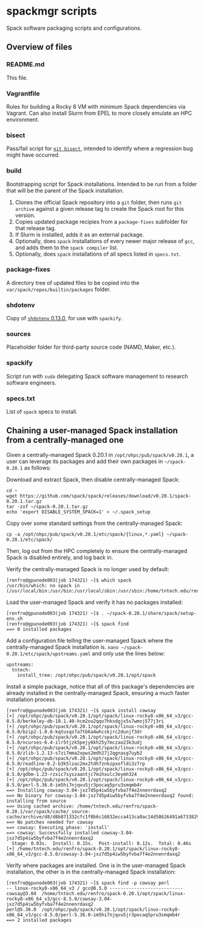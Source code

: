 # spackmgr scripts

Spack software packaging scripts and configurations.

## Overview of files

### README.md

This file.

### Vagrantfile

Rules for building a Rocky 8 VM with minimum Spack dependencies via Vagrant.
Can also install Slurm from EPEL to more closely emulate an HPC environment.

### bisect

Pass/fail script for [`git bisect`](https://stackoverflow.com/a/22592593/943299), intended to identify where a regression bug might have occurred.

### build

Bootstrapping script for Spack installations.
Intended to be run from a folder that will be the parent of the Spack installation.
1. Clones the official Spack repository into a `git` folder, then runs `git archive` against a given release tag to create the Spack root for this version.
2. Copies updated package recipies from a `package-fixes` subfolder for that release tag.
3. If Slurm is installed, adds it as an external package.
4. Optionally, does `spack` installations of every newer major release of `gcc`, and adds them to the `spack compiler` list.
5. Optionally, does `spack` installations of all specs listed in `specs.txt`.

### package-fixes

A directory tree of updated files to be copied into the `var/spack/repos/builtin/packages` folder.

### shdotenv

Copy of [`shdotenv` 0.13.0](https://github.com/ko1nksm/shdotenv/releases/tag/v0.13.0), for use with `spackify`.

### sources

Placeholder folder for third-party source code (NAMD, Maker, etc.).

### spackify

Script run with `sudo` delegating Spack software management to research software engineers.

### specs.txt

List of `spack` specs to install.

## Chaining a user-managed Spack installation from a centrally-managed one

Given a centrally-managed Spack 0.20.1 in `/opt/ohpc/pub/spack/v0.20.1`, a user can leverage its packages and add their own packages in `~/spack-0.20.1` as follows:

Download and extract Spack, then disable centrally-managed Spack:
```
cd ~
wget https://github.com/spack/spack/releases/download/v0.20.1/spack-0.20.1.tar.gz
tar -zxf ~/spack-0.20.1.tar.gz
echo 'export DISABLE_SYSTEM_SPACK=1' > ~/.spack_setup
```

Copy over some standard settings from the centrally-managed Spack:
```
cp -a /opt/ohpc/pub/spack/v0.20.1/etc/spack/{linux,*.yaml} ~/spack-0.20.1/etc/spack/
```

Then, log out from the HPC completely to ensure the centrally-managed Spack is disabled entirely, and log back in.

Verify the centrally-managed Spack is no longer used by default:

```
[renfro@gpunode003(job 174321) ~]$ which spack
/usr/bin/which: no spack in (/usr/local/bin:/usr/bin:/usr/local/sbin:/usr/sbin:/home/tntech.edu/renfro/.local/bin:/home/tntech.edu/renfro/bin)
```

Load the user-managed Spack and verify it has no packages installed:
```
[renfro@gpunode003(job 174321) ~]$ . ~/spack-0.20.1/share/spack/setup-env.sh
[renfro@gpunode003(job 174321) ~]$ spack find
==> 0 installed packages
```

Add a configuration file telling the user-managed Spack where the centrally-managed Spack installation is. `nano ~/spack-0.20.1/etc/spack/upstreams.yaml` and only use the lines below:

```
upstreams:
  tntech:
    install_tree: /opt/ohpc/pub/spack/v0.20.1/opt/spack
```

Install a simple package, notice that all of this package's dependencies are already installed in the centrally-managed Spack, ensuring a much faster installation process.

```
[renfro@gpunode003(job 174321) ~]$ spack install cowsay
[+] /opt/ohpc/pub/spack/v0.20.1/opt/spack/linux-rocky8-x86_64_v3/gcc-8.5.0/berkeley-db-18.1.40-hcm2ou2qqv7hksdgjx5s7wmoj577j3ri
[+] /opt/ohpc/pub/spack/v0.20.1/opt/spack/linux-rocky8-x86_64_v3/gcc-8.5.0/bzip2-1.0.8-kqtusqz7a7tb6a4whcskjrc2dunjf3dr
[+] /opt/ohpc/pub/spack/v0.20.1/opt/spack/linux-rocky8-x86_64_v3/gcc-8.5.0/ncurses-6.4-ilr5tjzk5pejy6kh25y7mczao23k3udj
[+] /opt/ohpc/pub/spack/v0.20.1/opt/spack/linux-rocky8-x86_64_v3/gcc-8.5.0/zlib-1.2.13-s7zi7mma2xpws2mdh27j2qgnasg7uyb2
[+] /opt/ohpc/pub/spack/v0.20.1/opt/spack/linux-rocky8-x86_64_v3/gcc-8.5.0/readline-8.2-b3k5lzac2mx2tdh7znkzpxofldi3z7rp
[+] /opt/ohpc/pub/spack/v0.20.1/opt/spack/linux-rocky8-x86_64_v3/gcc-8.5.0/gdbm-1.23-rzxic7syszaantjc7mihxulc3eymh324
[+] /opt/ohpc/pub/spack/v0.20.1/opt/spack/linux-rocky8-x86_64_v3/gcc-8.5.0/perl-5.36.0-im5hi7njqvu5jr3pocaq5pru3smqmb4r
==> Installing cowsay-3.04-jxz7d5p4iw5byfvba7f4e2nnenrdaxq2
==> No binary for cowsay-3.04-jxz7d5p4iw5byfvba7f4e2nnenrdaxq2 found: installing from source
==> Using cached archive: /home/tntech.edu/renfro/spack-0.20.1/var/spack/cache/_source-cache/archive/d8/d8b871332cfc1f0b6c16832ecca413ca0ac14d58626491a6733829e3d655878b.tar.gz
==> No patches needed for cowsay
==> cowsay: Executing phase: 'install'
==> cowsay: Successfully installed cowsay-3.04-jxz7d5p4iw5byfvba7f4e2nnenrdaxq2
  Stage: 0.03s.  Install: 0.15s.  Post-install: 0.12s.  Total: 0.46s
[+] /home/tntech.edu/renfro/spack-0.20.1/opt/spack/linux-rocky8-x86_64_v3/gcc-8.5.0/cowsay-3.04-jxz7d5p4iw5byfvba7f4e2nnenrdaxq2
```

Verify where packages are installed. One is in the user-managed Spack installation, the other is in the centrally-managed Spack installation:

```
[renfro@gpunode003(job 174321) ~]$ spack find -p cowsay perl
-- linux-rocky8-x86_64_v3 / gcc@8.5.0 ---------------------------
cowsay@3.04  /home/tntech.edu/renfro/spack-0.20.1/opt/spack/linux-rocky8-x86_64_v3/gcc-8.5.0/cowsay-3.04-jxz7d5p4iw5byfvba7f4e2nnenrdaxq2
perl@5.36.0  /opt/ohpc/pub/spack/v0.20.1/opt/spack/linux-rocky8-x86_64_v3/gcc-8.5.0/perl-5.36.0-im5hi7njqvu5jr3pocaq5pru3smqmb4r
==> 2 installed packages
```